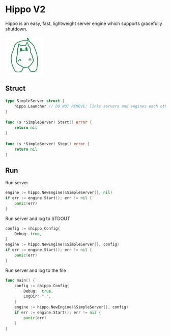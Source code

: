 # Hippo V2

Hippo is an easy, fast, lightweight server engine which supports gracefully shutdown.

![Hippo](doc/hippo.png)

## Struct

```go
type SimpleServer struct {
	hippo.Launcher // DO NOT REMOVE; links servers and engines each other.
}

func (s *SimpleServer) Start() error {
	return nil
}

func (s *SimpleServer) Stop() error {
	return nil
}
```

## Run

Run server

```go
engine := hippo.NewEngine(&SimpleServer{}, nil)
if err := engine.Start(); err != nil {
    panic(err)
}
```

Run server and log to STDOUT

```go
config := &hippo.Config{
    Debug: true,
}
engine := hippo.NewEngine(&SimpleServer{}, config)
if err := engine.Start(); err != nil {
    panic(err)
}
```

Run server and log to the file

```go
func main() {
	config := &hippo.Config{
		Debug:  true,
		LogDir: ".",
	}
	engine := hippo.NewEngine(&SimpleServer{}, config)
	if err := engine.Start(); err != nil {
		panic(err)
	}
}
```


